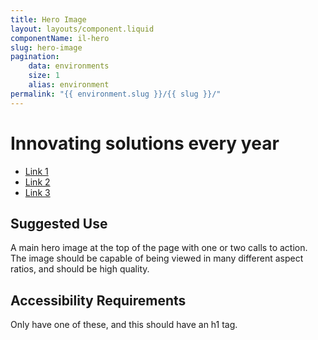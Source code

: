 ```yaml
---
title: Hero Image
layout: layouts/component.liquid
componentName: il-hero
slug: hero-image
pagination:
    data: environments
    size: 1
    alias: environment
permalink: "{{ environment.slug }}/{{ slug }}/"
---
```

<div id="template-information">
<h1>Innovating solutions every year</h1>
<ul>
    <li>
        <a href="#">Link 1</a>
    </li>
    <li>
        <a href="#">Link 2</a>
    </li>
    <li>
        <a href="#">Link 3</a>
    </li>
</ul>
</div>


## Suggested Use

A main hero image at the top of the page with one or two calls to action. The image should be capable of being viewed in many different aspect ratios, and should be high quality. 

## Accessibility Requirements

Only have one of these, and this should have an h1 tag. 